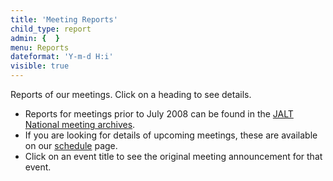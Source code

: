 ```yaml
---
title: 'Meeting Reports'
child_type: report
admin: {  }
menu: Reports
dateformat: 'Y-m-d H:i'
visible: true
---
```

Reports of our meetings. Click on a heading to see details.
* Reports for meetings prior to July 2008 can be found in the [JALT National meeting archives](https://hosted.jalt.org/calendar/archive.php?page=group&id=16).
* If you are looking for details of upcoming meetings, these are available on our [schedule](schedule) page.
* Click on an event title to see the original meeting announcement for that event.
